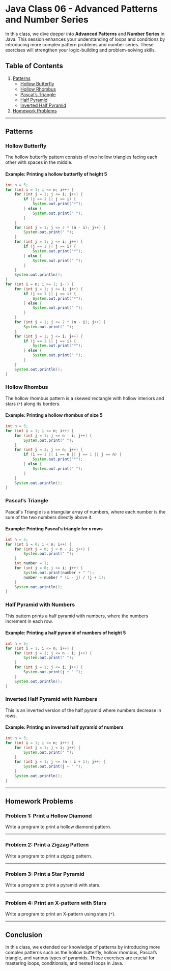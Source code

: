 # Java Class 06 - Advanced Patterns and Number Series

In this class, we dive deeper into **Advanced Patterns** and **Number Series** in Java. This session enhances your understanding of loops and conditions by introducing more complex pattern problems and number series. These exercises will strengthen your logic-building and problem-solving skills.

## Table of Contents
1. [Patterns](#patterns)
   - [Hollow Butterfly](#hollow-butterfly)
   - [Hollow Rhombus](#hollow-rhombus)
   - [Pascal’s Triangle](#pascals-triangle)
   - [Half Pyramid](#half-pyramid)
   - [Inverted Half Pyramid](#inverted-half-pyramid)
2. [Homework Problems](#homework-problems)

---

## Patterns

### Hollow Butterfly
The hollow butterfly pattern consists of two hollow triangles facing each other with spaces in the middle.

#### Example: Printing a hollow butterfly of height 5
```java
int n = 5;
for (int i = 1; i <= n; i++) {
    for (int j = 1; j <= i; j++) {
        if (j == 1 || j == i) {
            System.out.print("*");
        } else {
            System.out.print(" ");
        }
    }
    for (int j = 1; j <= 2 * (n - i); j++) {
        System.out.print(" ");
    }
    for (int j = 1; j <= i; j++) {
        if (j == 1 || j == i) {
            System.out.print("*");
        } else {
            System.out.print(" ");
        }
    }
    System.out.println();
}
for (int i = n; i >= 1; i--) {
    for (int j = 1; j <= i; j++) {
        if (j == 1 || j == i) {
            System.out.print("*");
        } else {
            System.out.print(" ");
        }
    }
    for (int j = 1; j <= 2 * (n - i); j++) {
        System.out.print(" ");
    }
    for (int j = 1; j <= i; j++) {
        if (j == 1 || j == i) {
            System.out.print("*");
        } else {
            System.out.print(" ");
        }
    }
    System.out.println();
}
```

### Hollow Rhombus
The hollow rhombus pattern is a skewed rectangle with hollow interiors and stars (`*`) along its borders.

#### Example: Printing a hollow rhombus of size 5
```java
int n = 5;
for (int i = 1; i <= n; i++) {
    for (int j = 1; j <= n - i; j++) {
        System.out.print(" ");
    }
    for (int j = 1; j <= n; j++) {
        if (i == 1 || i == n || j == 1 || j == n) {
            System.out.print("*");
        } else {
            System.out.print(" ");
        }
    }
    System.out.println();
}
```

### Pascal’s Triangle
Pascal's Triangle is a triangular array of numbers, where each number is the sum of the two numbers directly above it.

#### Example: Printing Pascal’s triangle for `n` rows
```java
int n = 5;
for (int i = 0; i < n; i++) {
    for (int j = 0; j < n - i; j++) {
        System.out.print(" ");
    }
    int number = 1;
    for (int j = 0; j <= i; j++) {
        System.out.print(number + " ");
        number = number * (i - j) / (j + 1);
    }
    System.out.println();
}
```

### Half Pyramid with Numbers
This pattern prints a half pyramid with numbers, where the numbers increment in each row.

#### Example: Printing a half pyramid of numbers of height 5
```java
int n = 5;
for (int i = 1; i <= n; i++) {
    for (int j = 1; j <= n - i; j++) {
        System.out.print(" ");
    }
    for (int j = 1; j <= i; j++) {
        System.out.print(j + " ");
    }
    System.out.println();
}
```

### Inverted Half Pyramid with Numbers
This is an inverted version of the half pyramid where numbers decrease in rows.

#### Example: Printing an inverted half pyramid of numbers
```java
int n = 5;
for (int i = 1; i <= n; i++) {
    for (int j = 1; j < i; j++) {
        System.out.print(" ");
    }
    for (int j = 1; j <= (n - i + 1); j++) {
        System.out.print(j + " ");
    }
    System.out.println();
}
```

---

## Homework Problems

### Problem 1: Print a Hollow Diamond
Write a program to print a hollow diamond pattern.

---

### Problem 2: Print a Zigzag Pattern
Write a program to print a zigzag pattern.

---

### Problem 3: Print a Star Pyramid
Write a program to print a pyramid with stars.

---

### Problem 4: Print an X-pattern with Stars
Write a program to print an X-pattern using stars (`*`).

---

## Conclusion
In this class, we extended our knowledge of patterns by introducing more complex patterns such as the hollow butterfly, hollow rhombus, Pascal’s triangle, and various types of pyramids. These exercises are crucial for mastering loops, conditionals, and nested loops in Java.
